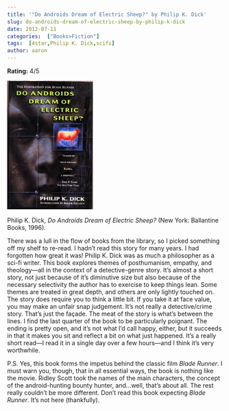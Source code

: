 ```yaml
---
title: '"Do Androids Dream of Electric Sheep?" by Philip K. Dick'
slug: do-androids-dream-of-electric-sheep-by-philip-k-dick
date: 2012-07-11
categories:  ["Books>Fiction"]
tags:  [4star,Philip K. Dick,scifi]
author: aaron
---
```


**Rating:** 4/5

![](cover4-200x300.jpg "Androids")

Philip K. Dick, *Do Androids Dream of Electric Sheep?* (New York: Ballantine Books, 1996).

There was a lull in the flow of books from the library, so I picked something off my shelf to re-read. I hadn’t read this story for many years. I had forgotten how great it was! Philip K. Dick was as much a philosopher as a sci-fi writer. This book explores themes of posthumanism, empathy, and theology—all in the context of a detective-genre story. It’s almost a short story, not just because of it’s diminutive size but also because of the necessary selectivity the author has to exercise to keep things lean. Some themes are treated in great depth, and others are only lightly touched on. The story does require you to think a little bit. If you take it at face value, you may make an unfair snap judgement. It’s not really a detective/crime story. That’s just the façade. The meat of the story is what’s between the lines. I find the last quarter of the book to be particularly poignant. The ending is pretty open, and it’s not what I’d call happy, either, but it succeeds in that it makes you sit and reflect a bit on what just happened. It’s a really short read—I read it in a single day over a few hours—and I think it’s very worthwhile.

P.S. Yes, this book forms the impetus behind the classic film *Blade Runner*. I must warn you, though, that in all essential ways, the book is nothing like the movie. Ridley Scott took the names of the main characters, the concept of the android-hunting bounty hunter, and…well, that’s about all. The rest really couldn’t be more different. Don’t read this book expecting *Blade Runner*. It’s not here (thankfully).
